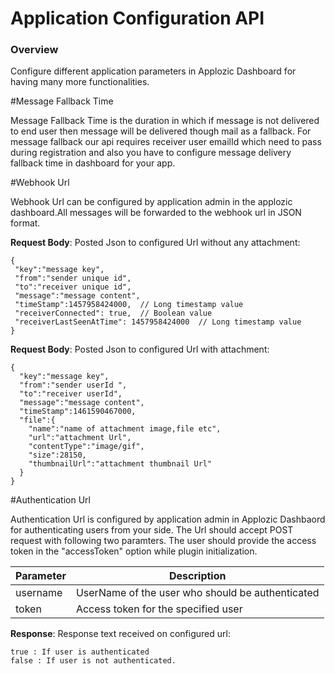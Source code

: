 # Application Configuration API     

### Overview        


Configure different application parameters in Applozic Dashboard for having many more functionalities.



#Message Fallback Time

Message Fallback Time is the duration in which if message is not delivered to end user then message will be delivered though mail as a fallback. For message fallback our api requires receiver user emailId which need to pass during registration and also you have to configure message delivery fallback time in dashboard for your app.  




#Webhook Url

Webhook Url can be configured by application admin in the applozic dashboard.All messages will be forwarded to the webhook url in JSON format.


**Request Body**: Posted Json to configured Url without any attachment:

```
{
 "key":"message key",
 "from":"sender unique id",
 "to":"receiver unique id",
 "message":"message content",
 "timeStamp":1457958424000,  // Long timestamp value
 "receiverConnected": true,  // Boolean value
 "receiverLastSeenAtTime": 1457958424000  // Long timestamp value
}
```

**Request Body**: Posted Json to configured Url with  attachment:
 
```  
{  
  "key":"message key",
  "from":"sender userId ",
  "to":"receiver userId",
  "message":"message content",
  "timeStamp":1461590467000,
  "file":{  
    "name":"name of attachment image,file etc",
    "url":"attachment Url",
    "contentType":"image/gif",
    "size":28150,
    "thumbnailUrl":"attachment thumbnail Url"
  }
}
```

#Authentication Url

Authentication Url is configured by application admin in Applozic Dashbaord for authenticating users from your side. The Url should accept POST request with following two paramters.
The user should provide the access token in the "accessToken" option while plugin initialization.

| Parameter  | Description |
| ------------- | ------------- |
| username | UserName of the user who should be authenticated |
| token | Access token for the specified user |

**Response**: Response text received on configured url:

 ```  
true : If user is authenticated
false : If user is not authenticated.
 ```

